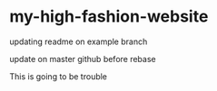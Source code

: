 # my-high-fashion-website

updating readme on example branch

update on master github before rebase

This is going to be trouble